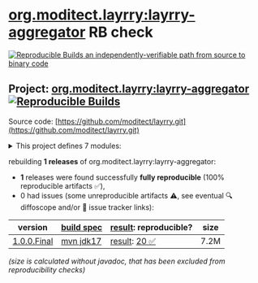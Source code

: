 [org.moditect.layrry:layrry-aggregator](https://central.sonatype.com/artifact/org.moditect.layrry/layrry-aggregator/versions) RB check
=======

[![Reproducible Builds](https://reproducible-builds.org/images/logos/rb.svg) an independently-verifiable path from source to binary code](https://reproducible-builds.org/)

## Project: [org.moditect.layrry:layrry-aggregator](https://central.sonatype.com/artifact/org.moditect.layrry/layrry-aggregator/versions) [![Reproducible Builds](https://img.shields.io/endpoint?url=https://raw.githubusercontent.com/jvm-repo-rebuild/reproducible-central/master/content/org/moditect/layrry/badge.json)](https://github.com/jvm-repo-rebuild/reproducible-central/blob/master/content/org/moditect/layrry/README.md)

Source code: [https://github.com/moditect/layrry.git](https://github.com/moditect/layrry.git)

<details><summary>This project defines 7 modules:</summary>

* [org.moditect.layrry:layrry-aggregator](https://central.sonatype.com/artifact/org.moditect.layrry/layrry-aggregator/1.0.0.Final)
* [org.moditect.layrry:layrry-config](https://central.sonatype.com/artifact/org.moditect.layrry/layrry-config/1.0.0.Final)
* [org.moditect.layrry:layrry-config-toml](https://central.sonatype.com/artifact/org.moditect.layrry/layrry-config-toml/1.0.0.Final)
* [org.moditect.layrry:layrry-config-yaml](https://central.sonatype.com/artifact/org.moditect.layrry/layrry-config-yaml/1.0.0.Final)
* [org.moditect.layrry:layrry-core](https://central.sonatype.com/artifact/org.moditect.layrry/layrry-core/1.0.0.Final)
* [org.moditect.layrry:layrry-launcher](https://central.sonatype.com/artifact/org.moditect.layrry/layrry-launcher/1.0.0.Final)
* [org.moditect.layrry:layrry-platform](https://central.sonatype.com/artifact/org.moditect.layrry/layrry-platform/1.0.0.Final)
</details>

rebuilding **1 releases** of org.moditect.layrry:layrry-aggregator:
- **1** releases were found successfully **fully reproducible** (100% reproducible artifacts :white_check_mark:),
- 0 had issues (some unreproducible artifacts :warning:, see eventual :mag: diffoscope and/or :memo: issue tracker links):

| version | [build spec](/BUILDSPEC.md) | [result](https://reproducible-builds.org/docs/jvm/): reproducible? | size |
| -- | --------- | ------ | -- |
| [1.0.0.Final](https://central.sonatype.com/artifact/org.moditect.layrry/layrry-aggregator/1.0.0.Final/pom) | [mvn jdk17](layrry-1.0.0.Final.buildspec) | [result](layrry-aggregator-1.0.0.Final.buildinfo): [20 :white_check_mark: ](layrry-aggregator-1.0.0.Final.buildcompare) | 7.2M |

<i>(size is calculated without javadoc, that has been excluded from reproducibility checks)</i>
